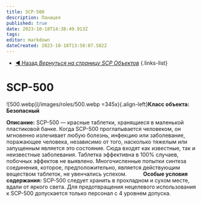 ```yaml
---
title: SCP-500
description: Панацея
published: true
date: 2023-10-18T14:38:49.913Z
tags: 
editor: markdown
dateCreated: 2023-10-18T13:58:07.582Z
---
```


- [:arrow_backward: Назад *Вернуться на страницу SCP Объектов*](/ru/game/scps)
{.links-list}

# SCP-500
![500.webp](/images/roles/500.webp =345x){.align-left}**Класс объекта: Безопасный**


**Описание:** SCP-500 — красные таблетки, хранящиеся в маленькой пластиковой банке. Когда SCP-500 проглатывается человеком, он мгновенно излечивает любую болезнь, инфекцию или заболевание, поражающее человека, независимо от того, насколько тяжелым или запущенным является это состояние. Сюда входят как известные, так и неизвестные заболевания. Таблетка эффективна в 100% случаев, побочных эффектов не выявлено. Многочисленные попытки синтеза соединения, которое, предположительно, является действующим веществом таблеток, не увенчались успехом. 
 
 
 
 
 
**Особые условия содержания:** SCP-500 следует хранить в прохладном и сухом месте, вдали от яркого света. Для предотвращения нецелевого использования к SCP-500 допускается только персонал с 4 уровнем допуска.
